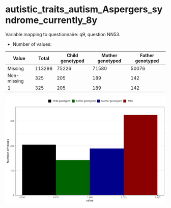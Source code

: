 # autistic_traits_autism_Aspergers_syndrome_currently_8y
Variable mapping to questionnaire: q9, question NN53.
- Number of values:

| Value | Total | Child genotyped | Mother genotyped | Father genotyped |
| ----- | ----- | --------------- | ---------------- | ---------------- |
| Missing | 113298 | 75226 | 71580 | 50076 |
| Non-missing | 325 | 205 | 189 | 142 |
| 1 | 325 | 205 | 189 | 142 |



![](autistic_traits_autism_Aspergers_syndrome_currently_8y_n.png)



